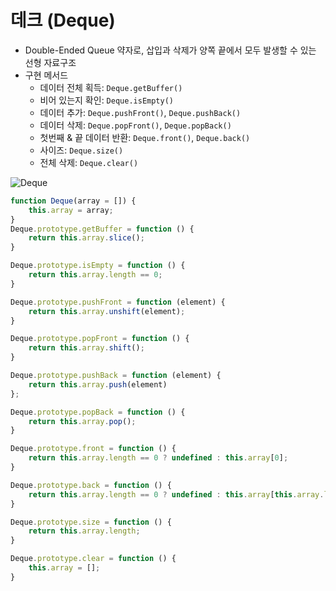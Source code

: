 # 데크 (Deque)

- Double-Ended Queue 약자로, 삽입과 삭제가 양쪽 끝에서 모두 발생할 수 있는 선형 자료구조
- 구현 메서드
    - 데이터 전체 획득: `Deque.getBuffer()`
    - 비어 있는지 확인: `Deque.isEmpty()`
    - 데이터 추가: `Deque.pushFront()`, `Deque.pushBack()`
    - 데이터 삭제: `Deque.popFront()`, `Deque.popBack()`
    - 첫번째 & 끝 데이터 반환: `Deque.front()`, `Deque.back()`
    - 사이즈: `Deque.size()`
    - 전체 삭제: `Deque.clear()`

![Deque](https://user-images.githubusercontent.com/65802921/136696534-46c6f74e-de43-4d9d-bebc-0bca7da435e0.jpg)


```jsx
function Deque(array = []) {
    this.array = array;
}
Deque.prototype.getBuffer = function () {
    return this.array.slice();
}

Deque.prototype.isEmpty = function () {
    return this.array.length == 0;
}

Deque.prototype.pushFront = function (element) {
    return this.array.unshift(element);
}

Deque.prototype.popFront = function () {
    return this.array.shift();
}

Deque.prototype.pushBack = function (element) {
    return this.array.push(element)
};

Deque.prototype.popBack = function () {
    return this.array.pop();
}

Deque.prototype.front = function () {
    return this.array.length == 0 ? undefined : this.array[0];
}

Deque.prototype.back = function () {
    return this.array.length == 0 ? undefined : this.array[this.array.length - 1];
}

Deque.prototype.size = function () {
    return this.array.length;
}

Deque.prototype.clear = function () {
    this.array = [];
}
```